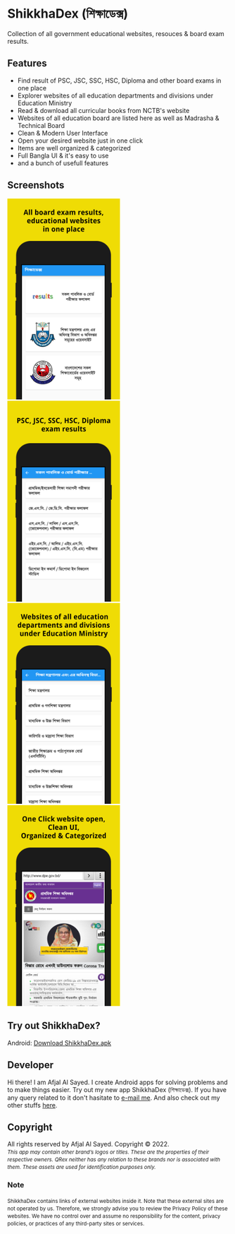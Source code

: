 # ShikkhaDex (শিক্ষাডেক্স)

Collection of all government educational websites, resouces & board exam results.

## Features

 - Find result of PSC, JSC, SSC, HSC, Diploma and other board exams in one place
 - Explorer websites of all education departments and divisions under Education Ministry
 - Read & download all curricular books from NCTB's website
 - Websites of all education board are listed here as well as Madrasha & Technical Board
 - Clean & Modern User Interface
 - Open your desired website just in one click
 - Items are well organized & categorized
 - Full Bangla UI & it's easy to use
 - and a bunch of usefull features

## Screenshots

<img src="screenshots/screenshot_1.png" width="256"> <img src="screenshots/screenshot_2.png" width="256"> <img src="screenshots/screenshot_3.png" width="256"> <img src="screenshots/screenshot_4.png" width="256">
<!-- ![hello](screenshots/screenshot_1.png)
![hello](screenshots/screenshot_2.png)
![hello](screenshots/screenshot_3.png) -->

## Try out ShikkhaDex?

Android: [Download ShikkhaDex.apk](https://github.com/afjal-al-sayed-2048/QRex_QR_Code_Generator/raw/master/build_apk/QRex_QR_Code_Generator.apk)

## Developer

Hi there! I am Afjal Al Sayed. I create Android apps for solving problems and to make things easier. Try out my new app ShikkhaDex (শিক্ষাডেক্স). If you have any query related to it don't hasitate to [e-mail me](mailto:sayed01851@gmail.com). And also check out my other stuffs [here](https://github.com/afjal-al-sayed-2048).

## Copyright

All rights reserved by Afjal Al Sayed. Copyright &copy; 2022.
<br/><small><i>This app may contain other brand’s logos or titles. These are the properties of their respective owners. QRex neither has any relation to these brands nor is associated with them. These assets are used for identification purposes only.</i></small>

### Note
 <small>ShikkhaDex contains links of external websites inside it. Note that these external sites are not operated by us. Therefore, we strongly advise you to review the Privacy Policy of these websites. We have no control over and assume no responsibility for the content, privacy policies, or practices of any third-party sites or services.</small>